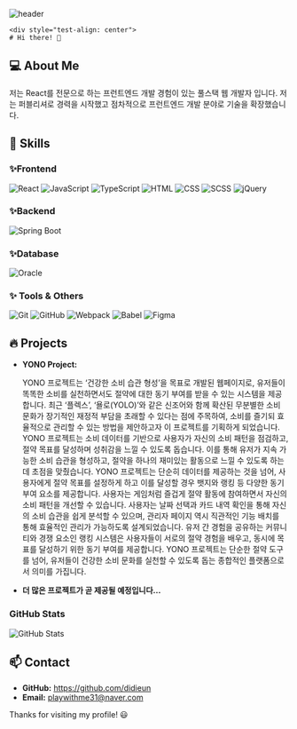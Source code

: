 ![header](https://capsule-render.vercel.app/api?type=waving&color=f4bbbb&height=300&section=header&text=Welcome,%20Ji-Eun%20GitHub!&fontSize=80&fontAlignY=35&fontColor=fff)

    <div style="test-align: center">
    # Hi there! 👋

## 💻 About Me
저는 React를 전문으로 하는 프런트엔드 개발 경험이 있는 풀스택 웹 개발자 입니다. 
저는 퍼블리셔로 경력을 시작했고 점차적으로 프런트엔드 개발 분야로 기술을 확장했습니다. 
    </div>
    


## 🚀 Skills
### ✨Frontend
![React](https://img.shields.io/badge/React-%2361DAFB.svg?style=for-the-badge&logo=react&logoColor=white)
![JavaScript](https://img.shields.io/badge/JavaScript-%23F7DF1E.svg?style=for-the-badge&logo=javascript&logoColor=black)
![TypeScript](https://img.shields.io/badge/TypeScript-%233178C6.svg?style=for-the-badge&logo=typescript&logoColor=white)
![HTML](https://img.shields.io/badge/HTML-%23E34F26.svg?style=for-the-badge&logo=html5&logoColor=white)
![CSS](https://img.shields.io/badge/CSS-%231572B6.svg?style=for-the-badge&logo=css3&logoColor=white)
![SCSS](https://img.shields.io/badge/SCSS-%23CC6699.svg?style=for-the-badge&logo=sass&logoColor=white)
![jQuery](https://img.shields.io/badge/jQuery-%230769AD.svg?style=for-the-badge&logo=jquery&logoColor=white)

### ✨Backend
![Spring Boot](https://img.shields.io/badge/Spring%20Boot-%236DB33F.svg?style=for-the-badge&logo=springboot&logoColor=white)

### ✨Database
![Oracle](https://img.shields.io/badge/Oracle-%23F80000.svg?style=for-the-badge&logo=oracle&logoColor=white)

### ✨ Tools & Others
![Git](https://img.shields.io/badge/Git-%23F05032.svg?style=for-the-badge&logo=git&logoColor=white)
![GitHub](https://img.shields.io/badge/GitHub-%23339933.svg?style=for-the-badge&logo=github&logoColor=white)
![Webpack](https://img.shields.io/badge/Webpack-%238DD6F9.svg?style=for-the-badge&logo=webpack&logoColor=black)
![Babel](https://img.shields.io/badge/Babel-%23F9DC3E.svg?style=for-the-badge&logo=babel&logoColor=black)
![Figma](https://img.shields.io/badge/Figma-%23F24E1E.svg?style=for-the-badge&logo=figma&logoColor=white)

## 🔥 Projects
- **YONO Project:**

  YONO 프로젝트는 ‘건강한 소비 습관 형성’을 목표로 개발된 웹페이지로, 유저들이 똑똑한 소비를 실천하면서도 절약에 대한 동기 부여를 받을 수 있는 시스템을 제공합니다.
  최근 ‘플렉스’, ‘욜로(YOLO)’와 같은 신조어와 함께 확산된 무분별한 소비 문화가 장기적인 재정적 부담을 초래할 수 있다는 점에 주목하여, 소비를 즐기되 효율적으로 관리할 수 있는 방법을 제안하고자 이 프로젝트를 기획하게 되었습니다.
  YONO 프로젝트는 소비 데이터를 기반으로 사용자가 자신의 소비 패턴을 점검하고, 절약 목표를 달성하며 성취감을 느낄 수 있도록 돕습니다. 이를 통해 유저가 지속 가능한 소비 습관을 형성하고, 절약을 하나의 재미있는 활동으로 느낄 수 있도록 하는 데 초점을 맞췄습니다.
  YONO 프로젝트는 단순히 데이터를 제공하는 것을 넘어, 사용자에게 절약 목표를 설정하게 하고 이를 달성할 경우 뱃지와 랭킹 등 다양한 동기 부여 요소를 제공합니다. 사용자는 게임처럼 즐겁게 절약 활동에 참여하면서 자신의 소비 패턴을 개선할 수 있습니다.
  사용자는 날짜 선택과 카드 내역 확인을 통해 자신의 소비 습관을 쉽게 분석할 수 있으며, 관리자 페이지 역시 직관적인 기능 배치를 통해 효율적인 관리가 가능하도록 설계되었습니다.
  유저 간 경험을 공유하는 커뮤니티와 경쟁 요소인 랭킹 시스템은 사용자들이 서로의 절약 경험을 배우고, 동시에 목표를 달성하기 위한 동기 부여를 제공합니다.
  YONO 프로젝트는 단순한 절약 도구를 넘어, 유저들이 건강한 소비 문화를 실천할 수 있도록 돕는 종합적인 플랫폼으로서 의미를 가집니다.


- **더 많은 프로젝트가 곧 제공될 예정입니다...**

### GitHub Stats
![GitHub Stats](https://github-readme-stats.vercel.app/api?username=didieun&show_icons=true&theme=radical)

## 📫 Contact
- **GitHub:** https://github.com/didieun
- **Email:** playwithme31@naver.com

Thanks for visiting my profile! 😃
